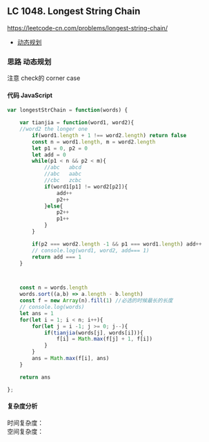 ## LC 1048. Longest String Chain
https://leetcode-cn.com/problems/longest-string-chain/
- [动态规划](#思路-动态规划)

### 思路 动态规划
注意 check的 corner case
#### 代码 JavaScript

```JavaScript
var longestStrChain = function(words) {

    var tianjia = function(word1, word2){
    //word2 the longer one
        if(word1.length + 1 !== word2.length) return false
        const n = word1.length, m = word2.length
        let p1 = 0, p2 = 0
        let add = 0 
        while(p1 < n && p2 < m){
            //abc   abcd
            //abc   aabc
            //cbc   zcbc
            if(word1[p1] != word2[p2]){
                add++
                p2++
            }else{
                p2++
                p1++
            }
        }

        if(p2 === word2.length -1 && p1 === word1.length) add++ 
        // console.log(word1, word2, add=== 1)
        return add === 1
    }



    const n = words.length
    words.sort((a,b) => a.length - b.length)
    const f = new Array(n).fill(1) //必选的时候最长的长度
    // console.log(words)
    let ans = 1
    for(let i = 1; i < n; i++){
        for(let j = i -1; j >= 0; j--){
            if(tianjia(words[j], words[i])){
                f[i] = Math.max(f[j] + 1, f[i])
            }
        }
        ans = Math.max(f[i], ans)
    }

    return ans

};


```

#### 复杂度分析
时间复杂度： </br>
空间复杂度：